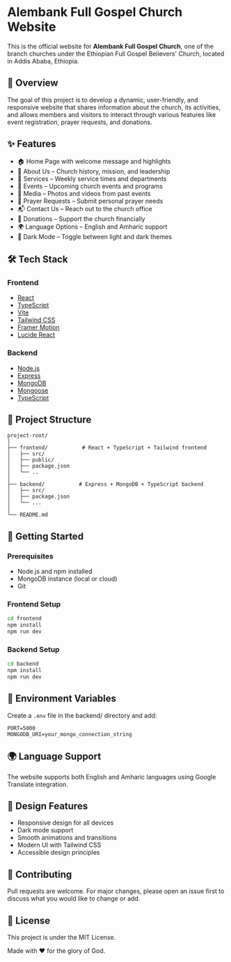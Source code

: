 # Alembank Full Gospel Church Website

This is the official website for **Alembank Full Gospel Church**, one of the branch churches under the Ethiopian Full Gospel Believers' Church, located in Addis Ababa, Ethiopia.

## 📖 Overview

The goal of this project is to develop a dynamic, user-friendly, and responsive website that shares information about the church, its activities, and allows members and visitors to interact through various features like event registration, prayer requests, and donations.

## ✨ Features

- 🏠 Home Page with welcome message and highlights
- 📖 About Us – Church history, mission, and leadership
- 🙌 Services – Weekly service times and departments
- 📅 Events – Upcoming church events and programs
- 📸 Media – Photos and videos from past events
- 💬 Prayer Requests – Submit personal prayer needs
- 📬 Contact Us – Reach out to the church office
- 💝 Donations – Support the church financially
- 🌍 Language Options – English and Amharic support
- 🌙 Dark Mode – Toggle between light and dark themes

## 🛠 Tech Stack

### Frontend
- [React](https://reactjs.org/)
- [TypeScript](https://www.typescriptlang.org/)
- [Vite](https://vitejs.dev/)
- [Tailwind CSS](https://tailwindcss.com/)
- [Framer Motion](https://www.framer.com/motion/)
- [Lucide React](https://lucide.dev/)

### Backend
- [Node.js](https://nodejs.org/)
- [Express](https://expressjs.com/)
- [MongoDB](https://www.mongodb.com/)
- [Mongoose](https://mongoosejs.com/)
- [TypeScript](https://www.typescriptlang.org/)

## 📁 Project Structure

```
project-root/
│
├── frontend/           # React + TypeScript + Tailwind frontend
│   ├── src/
│   ├── public/
│   ├── package.json
│   └── ..
│
├── backend/           # Express + MongoDB + TypeScript backend
│   ├── src/
│   ├── package.json
│   └── ...
│
└── README.md
```

## 🚀 Getting Started

### Prerequisites

- Node.js and npm installed
- MongoDB instance (local or cloud)
- Git

### Frontend Setup

```bash
cd frontend
npm install
npm run dev
```

### Backend Setup

```bash
cd backend
npm install
npm run dev
```

## 📌 Environment Variables

Create a `.env` file in the backend/ directory and add:

```env
PORT=5000
MONGODB_URI=your_mongo_connection_string
```

## 🌍 Language Support

The website supports both English and Amharic languages using Google Translate integration.

## 🎨 Design Features

- Responsive design for all devices
- Dark mode support
- Smooth animations and transitions
- Modern UI with Tailwind CSS
- Accessible design principles

## 🤝 Contributing

Pull requests are welcome. For major changes, please open an issue first to discuss what you would like to change or add.

## 📄 License

This project is under the MIT License.

Made with ❤️ for the glory of God.
